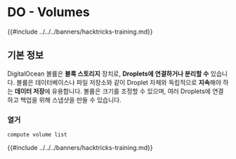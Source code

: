 # DO - Volumes

{{#include ../../../banners/hacktricks-training.md}}

## 기본 정보

DigitalOcean 볼륨은 **블록 스토리지** 장치로, **Droplets에 연결하거나 분리할 수** 있습니다. 볼륨은 데이터베이스나 파일 저장소와 같이 Droplet 자체와 독립적으로 **지속**해야 하는 **데이터 저장**에 유용합니다. 볼륨은 크기를 조정할 수 있으며, 여러 Droplets에 연결하고 백업을 위해 스냅샷을 만들 수 있습니다.

### 열거
```
compute volume list
```
{{#include ../../../banners/hacktricks-training.md}}
